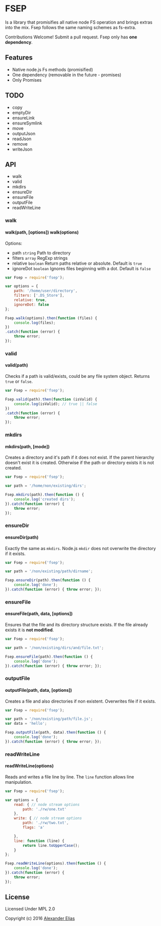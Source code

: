 # FSEP
Is a library that promisifies all native node FS operation and brings extras into the mix. Fsep follows the same naming schemes as fs-extra.

Contributions Welcome!
Submit a pull request. Fsep only has **one dependency**.


## Features
- Native node.js Fs methods (promisified)
- One dependency (removable in the future - promises)
- Only Promises


## TODO
- copy
- emptyDir
- ensureLink
- ensureSymlink
- move
- outputJson
- readJson
- remove
- writeJson


## API
- walk
- valid
- mkdirs
- ensureDir
- ensureFile
- outputFile
- readWriteLine


### walk
#### walk(path, [options])  walk(options)

Options:
- path `string` Path to directory
- filters `array` RegExp strings
- relative `boolean` Return paths relative or absolute. Default is `true`
- ignoreDot `boolean` Ignores files beginning with a dot. Default is `false`

```JavaScript
var Fsep = require('fsep');

var options = {
	path: '/home/user/directory',
	filters: ['.DS_Store'],
	relative: true,
	ignoreDot: false
};

Fsep.walk(options).then(function (files) {
	console.log(files);
})
.catch(function (error) {
	throw error;
});
```


### valid
#### valid(path)

Checks if a path is valid/exists, could be any file system object. Returns `true` or `false`.

```JavaScript
var Fsep = require('fsep');

Fsep.valid(path).then(function (isValid) {
	console.log(isValid); // true || false
})
.catch(function (error) {
	throw error;
});
```


### mkdirs
#### mkdirs(path, [mode])

Creates a directory and it's path if it does not exist. If the parent hierarchy doesn't exist it is created. Otherwise if the path or directory exists it is not created.

```JavaScript
var Fsep = require('fsep');

var path = '/home/non/existing/dirs';

Fsep.mkdirs(path).then(function () {
	console.log('created dirs');
}).catch(function (error) {
	throw error;
});
```

### ensureDir ###
#### ensureDir(path) ####
Exactly the same as `mkdirs`. Node.js `mkdir` does not overwrite the directory if it exists.

```JavaScript
var Fsep = require('fsep');

var path = '/non/existing/path/dirname';

Fsep.ensureDir(path).then(function () {
	console.log('done');
}).catch(function (error) { throw error; });
```


### ensureFile ###
#### ensureFile(path, data, [options]) ####
Ensures that the file and its directory structure exists. If the file already exists it is **not modified**.

```JavaScript
var Fsep = require('fsep');

var path = '/non/existing/dirs/and/file.txt';

Fsep.ensureFile(path).then(function () {
	console.log('done');
}).catch(function (error) { throw error; });
```


### outputFile ###
#### outputFile(path, data, [options]) ####

Creates a file and also directories if non existent. Overwrites file if it exists.

```JavaScript
var Fsep = require('fsep');

var path = '/non/existing/path/file.js';
var data = 'hello';

Fsep.outputFile(path, data).then(function () {
	console.log('done');
}).catch(function (error) { throw error; });
```


### readWriteLine ###
#### readWriteLine(options) ####

Reads and writes a file line by line. The `line` function allows line manipulation.

```JavaScript
var Fsep = require('fsep');

var options = {
	read: { // node stream options
		path: './rw/one.txt'
	},
	write: { // node stream options
		path: './rw/two.txt',
		flags: 'a'

	},
	line: function (line) {
		return line.toUpperCase();
	}
};

Fsep.readWriteLine(options).then(function () {
	console.log('done');
}).catch(function (error) {
	throw error;
});
```




## License

Licensed Under MPL 2.0

Copyright (c) 2016 [Alexander Elias](https://github.com/AlexanderElias/)
